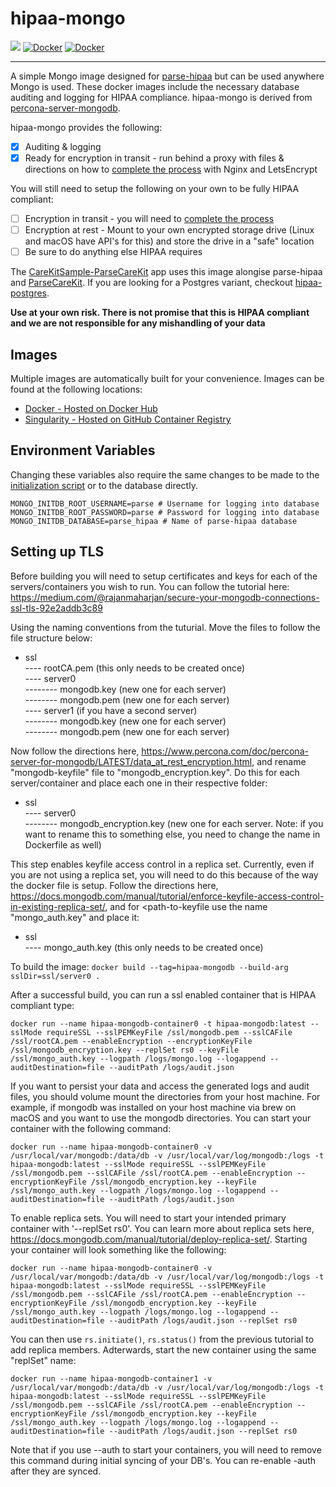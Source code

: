 # hipaa-mongo

[![](https://dockeri.co/image/netreconlab/hipaa-mongo)](https://hub.docker.com/r/netreconlab/hipaa-mongo)
[![Docker](https://github.com/netreconlab/hipaa-mongo/actions/workflows/build.yml/badge.svg)](https://github.com/netreconlab/hipaa-mongo/actions/workflows/build.yml)
[![Docker](https://github.com/netreconlab/hipaa-mongo/actions/workflows/release.yml/badge.svg)](https://github.com/netreconlab/hipaa-mongo/actions/workflows/release.yml)

---

A simple Mongo image designed for [parse-hipaa](https://github.com/netreconlab/parse-hipaa) but can be used anywhere Mongo is used. These docker images include the necessary database auditing and logging for HIPAA compliance. hipaa-mongo is derived from [percona-server-mongodb](https://hub.docker.com/r/percona/percona-server-mongodb/).

hipaa-mongo provides the following:
- [x] Auditing & logging
- [x] Ready for encryption in transit - run behind a proxy with files & directions on how to [complete the process](https://github.com/netreconlab/parse-hipaa#deploying-on-a-real-system) with Nginx and LetsEncrypt 

You will still need to setup the following on your own to be fully HIPAA compliant:

- [ ] Encryption in transit - you will need to [complete the process](https://github.com/netreconlab/parse-hipaa#deploying-on-a-real-system)
- [ ] Encryption at rest - Mount to your own encrypted storage drive (Linux and macOS have API's for this) and store the drive in a "safe" location
- [ ] Be sure to do anything else HIPAA requires

The [CareKitSample-ParseCareKit](https://github.com/netreconlab/CareKitSample-ParseCareKit) app uses this image alongise parse-hipaa and [ParseCareKit](https://github.com/netreconlab/ParseCareKit). If you are looking for a Postgres variant, checkout [hipaa-postgres](https://github.com/netreconlab/hipaa-postgres).

**Use at your own risk. There is not promise that this is HIPAA compliant and we are not responsible for any mishandling of your data**

## Images
Multiple images are automatically built for your convenience. Images can be found at the following locations:
- [Docker - Hosted on Docker Hub](https://hub.docker.com/r/netreconlab/hipaa-mongo)
- [Singularity - Hosted on GitHub Container Registry](https://github.com/netreconlab/hipaa-postgres/pkgs/container/hipaa-mongo)

## Environment Variables

Changing these variables also require the same changes to be made to the [initialization script](https://github.com/netreconlab/hipaa-mongo/blob/8997d535a105c839c014644f53102b33bcb9cc5d/scripts/mongo-init.js#L3-L4) or to the database directly.

```
MONGO_INITDB_ROOT_USERNAME=parse # Username for logging into database
MONGO_INITDB_ROOT_PASSWORD=parse # Password for logging into database
MONGO_INITDB_DATABASE=parse_hipaa # Name of parse-hipaa database
```

## Setting up TLS

Before building you will need to setup certificates and keys for each of the servers/containers you wish to run. You can follow the tutorial here: https://medium.com/@rajanmaharjan/secure-your-mongodb-connections-ssl-tls-92e2addb3c89

Using the naming conventions from the tuturial. Move the files to follow the file structure below:

- ssl<br />
---- rootCA.pem (this only needs to be created once)<br />
---- server0<br />
-------- mongodb.key (new one for each server)<br />
-------- mongodb.pem (new one for each server)<br />
---- server1 (if you have a second server)<br />
-------- mongodb.key (new one for each server)<br />
-------- mongodb.pem (new one for each server)<br />

Now follow the directions here, https://www.percona.com/doc/percona-server-for-mongodb/LATEST/data_at_rest_encryption.html, and rename "mongodb-keyfile" file to "mongodb_encryption.key". Do this for each server/container and place each one in their respective folder:

- ssl<br />
---- server0<br />
-------- mongodb_encryption.key (new one for each server. Note: if you want to rename this to something else, you need to change the name in Dockerfile as well)<br />

This step enables keyfile access control in a replica set. Currently, even if you are not using a replica set, you will need to do this because of the way the docker file is setup. Follow the directions here, https://docs.mongodb.com/manual/tutorial/enforce-keyfile-access-control-in-existing-replica-set/, and for <path-to-keyfile use the name "mongo_auth.key" and place it:

- ssl<br />
---- mongo_auth.key (this only needs to be created once)<br />

To build the image:
`docker build --tag=hipaa-mongodb --build-arg sslDir=ssl/server0 .`

After a successful build, you can run a ssl enabled container that is HIPAA compliant type:

`docker run --name hipaa-mongodb-container0 -t hipaa-mongodb:latest --sslMode requireSSL --sslPEMKeyFile /ssl/mongodb.pem --sslCAFile /ssl/rootCA.pem --enableEncryption --encryptionKeyFile /ssl/mongodb_encryption.key --replSet rs0 --keyFile /ssl/mongo_auth.key --logpath /logs/mongo.log --logappend --auditDestination=file --auditPath /logs/audit.json`

If you want to persist your data and access the generated logs and audit files, you should volume mount the directories from your host machine. For example, if mongodb was installed on your host machine via brew on macOS and you want to use the mongodb directories. You can start your container with the following command:

`docker run --name hipaa-mongodb-container0 -v /usr/local/var/mongodb:/data/db -v /usr/local/var/log/mongodb:/logs -t hipaa-mongodb:latest --sslMode requireSSL --sslPEMKeyFile /ssl/mongodb.pem --sslCAFile /ssl/rootCA.pem --enableEncryption --encryptionKeyFile /ssl/mongodb_encryption.key --keyFile /ssl/mongo_auth.key --logpath /logs/mongo.log --logappend --auditDestination=file --auditPath /logs/audit.json`

To enable replica sets. You will need to start your intended primary container with '--replSet rs0'. You can learn more about replica sets here, https://docs.mongodb.com/manual/tutorial/deploy-replica-set/. Starting your container will look something like the following:

`docker run --name hipaa-mongodb-container0 -v /usr/local/var/mongodb:/data/db -v /usr/local/var/log/mongodb:/logs -t hipaa-mongodb:latest --sslMode requireSSL --sslPEMKeyFile /ssl/mongodb.pem --sslCAFile /ssl/rootCA.pem --enableEncryption --encryptionKeyFile /ssl/mongodb_encryption.key --keyFile /ssl/mongo_auth.key --logpath /logs/mongo.log --logappend --auditDestination=file --auditPath /logs/audit.json --replSet rs0`

You can then use `rs.initiate()`, `rs.status()` from the previous tutorial to add replica members. Adterwards, start the new container using the same "replSet" name:

`docker run --name hipaa-mongodb-container1 -v /usr/local/var/mongodb:/data/db -v /usr/local/var/log/mongodb:/logs -t hipaa-mongodb:latest --sslMode requireSSL --sslPEMKeyFile /ssl/mongodb.pem --sslCAFile /ssl/rootCA.pem --enableEncryption --encryptionKeyFile /ssl/mongodb_encryption.key --keyFile /ssl/mongo_auth.key --logpath /logs/mongo.log --logappend --auditDestination=file --auditPath /logs/audit.json --replSet rs0`

Note that if you use --auth to start your containers, you will need to remove this command during initial syncing of your DB's. You can re-enable -auth after they are synced.  
